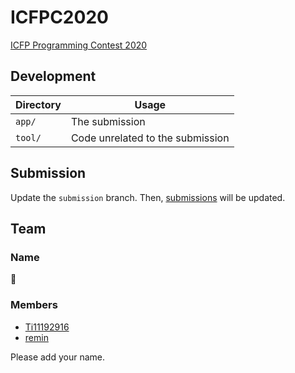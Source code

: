 # ICFPC2020

[ICFP Programming Contest 2020](https://icfpcontest2020.github.io/)

## Development

| Directory | Usage |
|---|---|
| `app/` | The submission |
| `tool/` | Code unrelated to the submission |

## Submission

Update the `submission` branch.
Then, [submissions](https://icfpcontest2020.github.io/#/submissions) will be updated.

## Team

### Name

🍵

### Members

- [Ti11192916](https://github.com/1119-2916)
- [remin](https://github.com/rdrgn)

Please add your name.
